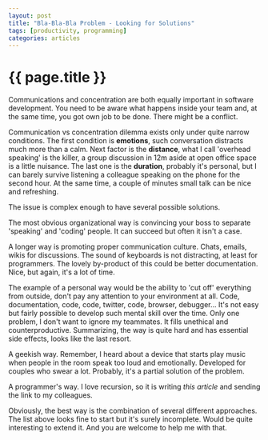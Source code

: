 ```yaml
---
layout: post
title: "Bla-Bla-Bla Problem - Looking for Solutions"
tags: [productivity, programming]
categories: articles
---
```


# {{ page.title }}

Communications and concentration are both equally important in software development.
You need to be aware what happens inside your team and, at the same time, you got own job to be done.
There might be a conflict.

Communication vs concentration dilemma exists only under quite narrow conditions.
The first condition is **emotions**, such conversation distracts much more than a calm.
Next factor is the **distance**, what I call 'overhead speaking' is the killer,
a group discussion in 12m aside at open office space is a little nuisance.
The last one is the **duration**, probably it's personal,
but I can barely survive listening a colleague speaking on the phone for the second hour.
At the same time, a couple of minutes small talk can be nice and refreshing.

The issue is complex enough to have several possible solutions.

The most obvious organizational way is
convincing your boss to separate 'speaking' and 'coding' people.
It can succeed but often it isn't a case.

A longer way is promoting proper communication culture.
Chats, emails, wikis for discussions.
The sound of keyboards is not distracting, at least for programmers.
The lovely by-product of this could be better documentation.
Nice, but again, it's a lot of time.

The example of a personal way would be the ability to 'cut off' everything from outside,
don't pay any attention to your environment at all.
Code, documentation, code, code, twitter, code, browser, debugger...
It's not easy but fairly possible to develop such mental skill over the time.
Only one problem, I don't want to ignore my teammates.
It fills unethical and counterproductive.
Summarizing, the way is quite hard and has essential side effects, looks like the last resort.

A geekish way.
Remember, I heard about a device that starts play music
when people in the room speak too loud and emotionally. 
Developed for couples who swear a lot.
Probably, it's a partial solution of the problem.

A programmer's way.
I love recursion, so it is writing *this article* and sending the link to my colleagues.

Obviously, the best way is the combination of several different approaches.
The list above looks fine to start but it's surely incomplete.
Would be quite interesting to extend it.
And you are welcome to help me with that.
